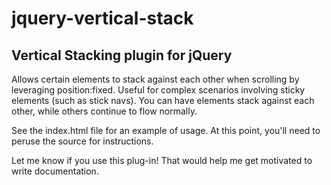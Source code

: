 # jquery-vertical-stack

## Vertical Stacking plugin for jQuery

Allows certain elements to stack against each other when scrolling by leveraging position:fixed. Useful for complex scenarios involving sticky elements (such as stick navs). You can have elements stack against each other, while others continue to flow normally.

See the index.html file for an example of usage. At this point, you'll need to peruse the source for instructions.

Let me know if you use this plug-in! That would help me get motivated to write documentation.